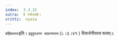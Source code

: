 ```yaml
---
index:  3.3.32
sutra:  प्रे स्त्रोऽयज्ञे।
vritti:  nyasa
---
```


`बर्हिष्प्रस्तरः`इति। `इदुदुपधस्य चाप्रत्ययस्य` (८।३।४१ ) विसर्जनीयस्य षत्वम्॥
